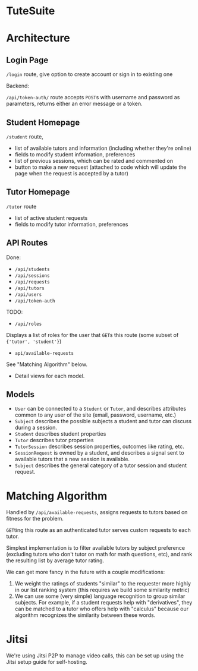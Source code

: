 # TuteSuite

# Architecture

## Login Page
`/login` route, give option to create account or sign in to existing one

Backend:

`/api/token-auth/` route accepts `POST`s with username and password as parameters, 
returns either an error message or a token.

## Student Homepage
`/student` route, 

* list of available tutors and information (including whether they're online)
* fields to modify student information, preferences
* list of previous sessions, which can be rated and commented on
* button to make a new request (attached to code which will update the page when the request is accepted by a tutor)

## Tutor Homepage
`/tutor` route

* list of active student requests
* fields to modify tutor information, preferences

## API Routes

Done:
* `/api/students`
* `/api/sessions`
* `/api/requests`
* `/api/tutors`
* `/api/users`
* `/api/token-auth`

TODO:
* `/api/roles`

Displays a list of roles for the user that `GET`s this route (some subset of `{'tutor', 'student'}`)

* `api/available-requests`

See "Matching Algorithm" below.

* Detail views for each model.

## Models
* `User` can be connected to a `Student` or `Tutor`, and describes attributes common to any user of the site (email, password, username, etc.)
* `Subject` describes the possible subjects a student and tutor can discuss during a session.
* `Student` describes student properties
* `Tutor` describes tutor properties
* `TutorSession` describes session properties, outcomes like rating, etc.
* `SessionRequest` is owned by a student, and describes a signal sent to available tutors that a new session is available.
* `Subject` describes the general category of a tutor session and student request.

# Matching Algorithm
Handled by `/api/available-requests`, assigns requests to tutors based on fitness for the problem.

`GET`ting this route as an authenticated tutor serves custom requests to each tutor.

Simplest implementation is to filter available tutors by subject preference (excluding tutors who don't tutor on math for math questions, etc), and rank the resulting list by average tutor rating. 

We can get more fancy in the future with a couple modifications:
1. We weight the ratings of students "similar" to the requester more highly in our list ranking system (this requires we build some similarity metric)
2. We can use some (very simple) language recognition to group similar subjects. For example, if a student requests help with "derivatives", they can be matched to a tutor who offers help with "calculus" because our algorithm recognizes the similarity between these words.

# Jitsi

We're using Jitsi P2P to manage video calls, this can be set up using the Jitsi setup guide for self-hosting.

